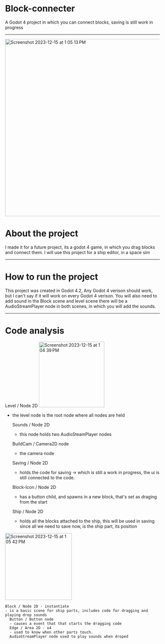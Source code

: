 # Block-connecter
A Godot 4 project in which you can connect blocks, saving is still work in progress

----------------------------
<img width="576" alt="Screenshot 2023-12-15 at 1 05 13 PM" src="https://github.com/had2020/Block-connecter/assets/59424667/9c26d36a-3ba3-4732-b30a-84f40427d42b">

# About the project 
I made it for a future project, its a godot 4 game,
in which you drag blocks and connect them.
I will use this project for a ship editor, in a space sim

----------------------------

# How to run the project
This project was created in Godot 4.2, Any Godot 4 verison should work, but I can't say if it will work on every Godot 4 verison.
You will also need to add sound in the Block scene and level scene there will be a AudioStreamPlayer node in both scenes, in which you will add the sounds.

----------------------------

# Code analysis

Level / Node 2D 
<img width="213" alt="Screenshot 2023-12-15 at 1 04 39 PM" src="https://github.com/had2020/Block-connecter/assets/59424667/6ef0bf73-f658-4c90-84dd-08fd79dc1b0a">
- the level node is the root node where all nodes are held

  Sounds / Node 2D 
  - this node holds two AudioSteamPlayer nodes 

  BuildCam / Camera2D node
  - the camera node

  Saving / Node 2D
  - holds the code for saving -> which is still a work in progress,
    the ui is still connected to the code.

  Block-Icon / Node 2D
  - has a button child, and spawns in a new block, that's set as draging from the start

  Ship / Node 2D
  - holds all the blocks attached to the ship, this will be used in saving since all we need to save now, is the ship part, its position

<img width="217" alt="Screenshot 2023-12-15 at 1 05 42 PM" src="https://github.com/had2020/Block-connecter/assets/59424667/7265489e-6069-4af9-9c7e-65a22c29e135">

    Block / Node 2D - instantiate
    - is a basic scene for ship parts, includes code for dragging and playing drop sounds
      Button / Button node
      - causes a event that that starts the dragging code
      Edge / Area 2D - x4
      - used to know when other parts touch.
      AudioStreamPlayer node used to play sounds when droped
